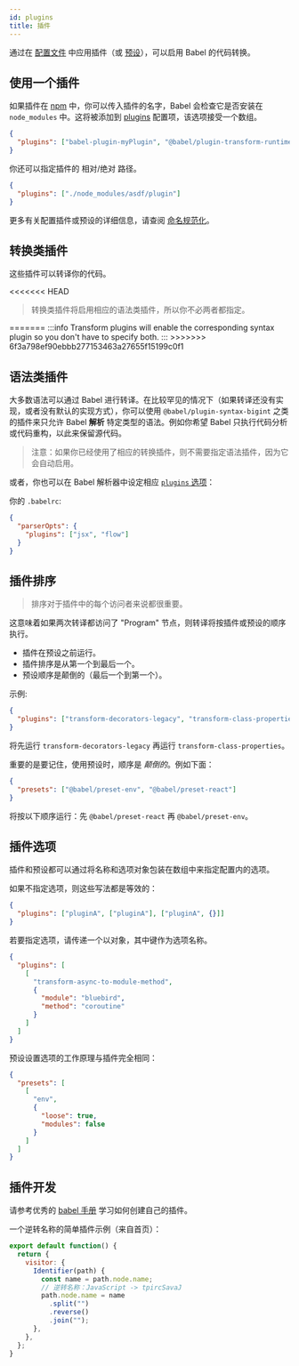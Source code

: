 ```yaml
---
id: plugins
title: 插件
---
```


通过在 [配置文件](config-files.md) 中应用插件（或 [预设](presets.md)），可以启用 Babel 的代码转换。

<div id="pluginpreset-paths"></div>

## 使用一个插件

如果插件在 [npm](https://www.npmjs.com/search?q=babel-plugin) 中，你可以传入插件的名字，Babel 会检查它是否安装在 `node_modules` 中。这将被添加到 [plugins](options.md#plugins) 配置项，该选项接受一个数组。

```json title="babel.config.json"
{
  "plugins": ["babel-plugin-myPlugin", "@babel/plugin-transform-runtime"]
}
```

你还可以指定插件的 相对/绝对 路径。

```json title="babel.config.json"
{
  "plugins": ["./node_modules/asdf/plugin"]
}
```

更多有关配置插件或预设的详细信息，请查阅 [命名规范化](options.md#name-normalization)。

## 转换类插件

这些插件可以转译你的代码。

<<<<<<< HEAD
<blockquote class="babel-callout babel-callout-info">
  <p>
    转换类插件将启用相应的语法类插件，所以你不必两者都指定。
  </p>
</blockquote>
=======
:::info
Transform plugins will enable the corresponding syntax plugin so you don't have to specify both.
:::
>>>>>>> 6f3a798ef90ebbb277153463a27655f15199c0f1

## 语法类插件

大多数语法可以通过 Babel 进行转译。在比较罕见的情况下（如果转译还没有实现，或者没有默认的实现方式），你可以使用 `@babel/plugin-syntax-bigint` 之类的插件来只允许 Babel **解析** 特定类型的语法。例如你希望 Babel 只执行代码分析或代码重构，以此来保留源代码。

> 注意：如果你已经使用了相应的转换插件，则不需要指定语法插件，因为它会自动启用。

或者，你也可以在 Babel 解析器中设定相应 [`plugins` 选项](parser.md#plugins)：

你的 `.babelrc`:

```json title="JSON"
{
  "parserOpts": {
    "plugins": ["jsx", "flow"]
  }
}
```

## 插件排序

> 排序对于插件中的每个访问者来说都很重要。

这意味着如果两次转译都访问了 "Program" 节点，则转译将按插件或预设的顺序执行。

- 插件在预设之前运行。
- 插件排序是从第一个到最后一个。
- 预设顺序是颠倒的（最后一个到第一个）。

示例:

```json title="babel.config.json"
{
  "plugins": ["transform-decorators-legacy", "transform-class-properties"]
}
```

将先运行 `transform-decorators-legacy` 再运行 `transform-class-properties`。

重要的是要记住，使用预设时，顺序是 _颠倒的_。例如下面：

```json title="babel.config.json"
{
  "presets": ["@babel/preset-env", "@babel/preset-react"]
}
```

将按以下顺序运行：先 `@babel/preset-react` 再 `@babel/preset-env`。

## 插件选项

插件和预设都可以通过将名称和选项对象包装在数组中来指定配置内的选项。

如果不指定选项，则这些写法都是等效的：

```json title="babel.config.json"
{
  "plugins": ["pluginA", ["pluginA"], ["pluginA", {}]]
}
```

若要指定选项，请传递一个以对象，其中键作为选项名称。

```json title="babel.config.json"
{
  "plugins": [
    [
      "transform-async-to-module-method",
      {
        "module": "bluebird",
        "method": "coroutine"
      }
    ]
  ]
}
```

预设设置选项的工作原理与插件完全相同：

```json title="babel.config.json"
{
  "presets": [
    [
      "env",
      {
        "loose": true,
        "modules": false
      }
    ]
  ]
}
```

## 插件开发

请参考优秀的 [babel 手册](https://github.com/thejameskyle/babel-handbook)
学习如何创建自己的插件。

一个逆转名称的简单插件示例（来自首页）：

```js title="JavaScript"
export default function() {
  return {
    visitor: {
      Identifier(path) {
        const name = path.node.name;
        // 逆转名称：JavaScript -> tpircSavaJ
        path.node.name = name
          .split("")
          .reverse()
          .join("");
      },
    },
  };
}
```
